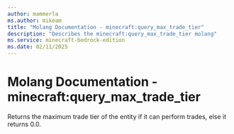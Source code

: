 ```yaml
---
author: mammerla
ms.author: mikeam
title: "Molang Documentation - minecraft:query_max_trade_tier"
description: "Describes the minecraft:query_max_trade_tier molang"
ms.service: minecraft-bedrock-edition
ms.date: 02/11/2025 
---
```


# Molang Documentation - minecraft:query_max_trade_tier

Returns the maximum trade tier of the entity if it can perform trades, else it returns 0.0.
